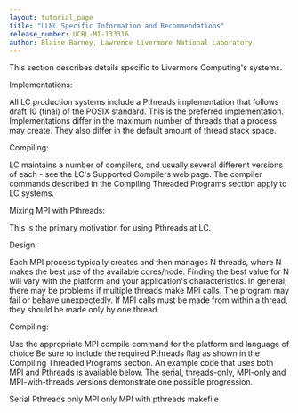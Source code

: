 ```yaml
---
layout: tutorial_page 
title: "LLNL Specific Information and Recommendations"
release_number: UCRL-MI-133316
author: Blaise Barney, Lawrence Livermore National Laboratory
---
```

This section describes details specific to Livermore Computing's systems.

Implementations:

All LC production systems include a Pthreads implementation that follows draft 10 (final) of the POSIX standard. This is the preferred implementation.
Implementations differ in the maximum number of threads that a process may create. They also differ in the default amount of thread stack space.

Compiling:

LC maintains a number of compilers, and usually several different versions of each - see the LC's Supported Compilers web page.
The compiler commands described in the Compiling Threaded Programs section apply to LC systems.

Mixing MPI with Pthreads:

This is the primary motivation for using Pthreads at LC.

Design:

Each MPI process typically creates and then manages N threads, where N makes the best use of the available cores/node.
Finding the best value for N will vary with the platform and your application's characteristics.
In general, there may be problems if multiple threads make MPI calls. The program may fail or behave unexpectedly. If MPI calls must be made from within a thread, they should be made only by one thread.

Compiling:

Use the appropriate MPI compile command for the platform and language of choice
Be sure to include the required Pthreads flag as shown in the Compiling Threaded Programs section.
An example code that uses both MPI and Pthreads is available below. The serial, threads-only, MPI-only and MPI-with-threads versions demonstrate one possible progression.

Serial
Pthreads only
MPI only
MPI with pthreads
makefile
